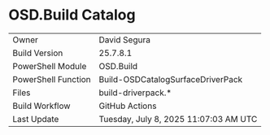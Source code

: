 ﻿# OSD.Build Catalog

| | |
|-|-|
| Owner | David Segura |
| Build Version | 25.7.8.1 |
| PowerShell Module | OSD.Build |
| PowerShell Function | Build-OSDCatalogSurfaceDriverPack |
| Files | build-driverpack.* |
| Build Workflow | GitHub Actions |
| Last Update | Tuesday, July 8, 2025 11:07:03 AM UTC |
